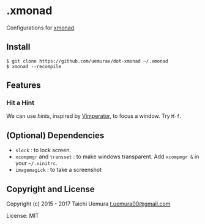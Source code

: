 .xmonad
=======

Configurations for [xmonad](http://xmonad.org).

Install
-------

    $ git clone https://github.com/uemurax/dot-xmonad ~/.xmonad
    $ xmonad --recompile

Features
--------

### Hit a Hint ###

We can use *hints*,
inspired by [Vimperator](http://www.vimperator.org/),
to focus a window.
Try `M-f`.

(Optional) Dependencies
-----------------------

*   `slock`
:   to lock screen.
*   `xcompmgr` and `transset`
:   to make windows transparent.
    Add `xcompmgr &` in your `~/.xinitrc`.
*   `imagemagick`
:   to take a screenshot

Copyright and License
---------------------

Copyright (c) 2015 - 2017 Taichi Uemura <t.uemura00@gmail.com>

License: MIT
